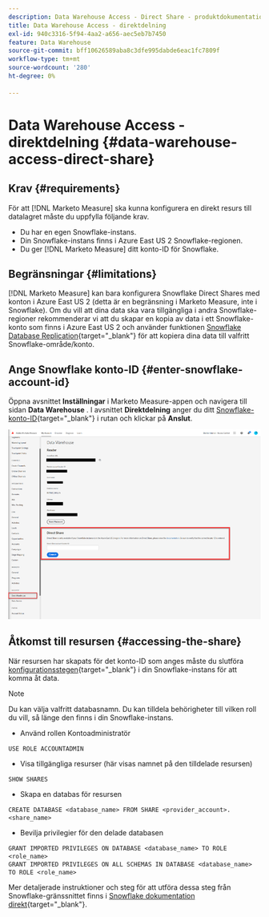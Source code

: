 ```yaml
---
description: Data Warehouse Access - Direct Share - produktdokumentation
title: Data Warehouse Access - direktdelning
exl-id: 940c3316-5f94-4aa2-a656-aec5eb7b7450
feature: Data Warehouse
source-git-commit: bff10626589aba8c3dfe995dabde6eac1fc7809f
workflow-type: tm+mt
source-wordcount: '280'
ht-degree: 0%

---
```


# Data Warehouse Access - direktdelning {#data-warehouse-access-direct-share}

## Krav {#requirements}

För att [!DNL Marketo Measure] ska kunna konfigurera en direkt resurs till datalagret måste du uppfylla följande krav.

* Du har en egen Snowflake-instans.
* Din Snowflake-instans finns i Azure East US 2 Snowflake-regionen.
* Du ger [!DNL Marketo Measure] ditt konto-ID för Snowflake.

## Begränsningar {#limitations}

[!DNL Marketo Measure] kan bara konfigurera Snowflake Direct Shares med konton i Azure East US 2 (detta är en begränsning i Marketo Measure, inte i Snowflake). Om du vill att dina data ska vara tillgängliga i andra Snowflake-regioner rekommenderar vi att du skapar en kopia av data i ett Snowflake-konto som finns i Azure East US 2 och använder funktionen [Snowflake Database Replication](https://docs.snowflake.com/en/user-guide/database-replication-intro.html){target="_blank"} för att kopiera dina data till valfritt Snowflake-område/konto.

## Ange Snowflake konto-ID {#enter-snowflake-account-id}

Öppna avsnittet **Inställningar** i Marketo Measure-appen och navigera till sidan **Data Warehouse** . I avsnittet **Direktdelning** anger du ditt [Snowflake-konto-ID](https://docs.snowflake.com/en/user-guide/admin-account-identifier.html){target="_blank"} i rutan och klickar på **Anslut**.

![](assets/data-warehouse-access-direct-share-1.png)

## Åtkomst till resursen {#accessing-the-share}

När resursen har skapats för det konto-ID som anges måste du slutföra [konfigurationsstegen](https://docs.snowflake.com/en/user-guide/data-share-consumers.html){target="_blank"} i din Snowflake-instans för att komma åt data.

>[!NOTE]
>
>Du kan välja valfritt databasnamn. Du kan tilldela behörigheter till vilken roll du vill, så länge den finns i din Snowflake-instans.

* Använd rollen Kontoadministratör

```
USE ROLE ACCOUNTADMIN
```

* Visa tillgängliga resurser (här visas namnet på den tilldelade resursen)

```
SHOW SHARES
```

* Skapa en databas för resursen

```
CREATE DATABASE <database_name> FROM SHARE <provider_account>.<share_name>
```

* Bevilja privilegier för den delade databasen

```
GRANT IMPORTED PRIVILEGES ON DATABASE <database_name> TO ROLE <role_name>
GRANT IMPORTED PRIVILEGES ON ALL SCHEMAS IN DATABASE <database_name> TO ROLE <role_name>
```

Mer detaljerade instruktioner och steg för att utföra dessa steg från Snowflake-gränssnittet finns i [Snowflake dokumentation direkt](https://docs.snowflake.com/en/user-guide/data-share-consumers.html){target="_blank"}.

